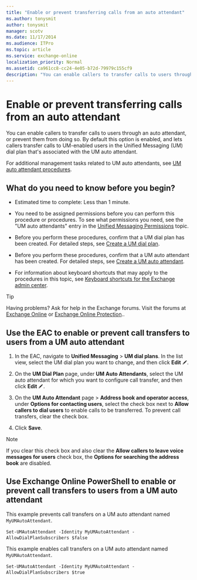 ```yaml
---
title: "Enable or prevent transferring calls from an auto attendant"
ms.author: tonysmit
author: tonysmit
manager: scotv
ms.date: 11/17/2014
ms.audience: ITPro
ms.topic: article
ms.service: exchange-online
localization_priority: Normal
ms.assetid: ca961cc8-cc24-4e05-b72d-79979c155cf9
description: "You can enable callers to transfer calls to users through an auto attendant, or prevent them from doing so. By default this option is enabled, and lets callers transfer calls to UM-enabled users in the Unified Messaging (UM) dial plan that's associated with the UM auto attendant."
---
```


# Enable or prevent transferring calls from an auto attendant

You can enable callers to transfer calls to users through an auto attendant, or prevent them from doing so. By default this option is enabled, and lets callers transfer calls to UM-enabled users in the Unified Messaging (UM) dial plan that's associated with the UM auto attendant.

For additional management tasks related to UM auto attendants, see [UM auto attendant procedures](um-auto-attendant-procedures.md).

## What do you need to know before you begin?

- Estimated time to complete: Less than 1 minute.

- You need to be assigned permissions before you can perform this procedure or procedures. To see what permissions you need, see the "UM auto attendants" entry in the [Unified Messaging Permissions](https://technet.microsoft.com/library/d326c3bc-8f33-434a-bf02-a83cc26a5498.aspx) topic.

- Before you perform these procedures, confirm that a UM dial plan has been created. For detailed steps, see [Create a UM dial plan](../../voice-mail-unified-messaging/connect-voice-mail-system/create-um-dial-plan.md).

- Before you perform these procedures, confirm that a UM auto attendant has been created. For detailed steps, see [Create a UM auto attendant](create-a-um-auto-attendant.md).

- For information about keyboard shortcuts that may apply to the procedures in this topic, see [Keyboard shortcuts for the Exchange admin center](../../accessibility/keyboard-shortcuts-in-admin-center.md).

> [!TIP]
> Having problems? Ask for help in the Exchange forums. Visit the forums at [Exchange Online](https://go.microsoft.com/fwlink/p/?linkId=267542) or [Exchange Online Protection](https://go.microsoft.com/fwlink/p/?linkId=285351)..

## Use the EAC to enable or prevent call transfers to users from a UM auto attendant

1. In the EAC, navigate to **Unified Messaging** \> **UM dial plans**. In the list view, select the UM dial plan you want to change, and then click **Edit** ![Edit icon](../../media/ITPro_EAC_EditIcon.gif).

2. On the **UM Dial Plan** page, under **UM Auto Attendants**, select the UM auto attendant for which you want to configure call transfer, and then click **Edit** ![Edit icon](../../media/ITPro_EAC_EditIcon.gif).

3. On the **UM Auto Attendant** page \> **Address book and operator access**, under **Options for contacting users**, select the check box next to **Allow callers to dial users** to enable calls to be transferred. To prevent call transfers, clear the check box.

4. Click **Save**.

> [!NOTE]
> If you clear this check box and also clear the **Allow callers to leave voice messages for users** check box, the **Options for searching the address book** are disabled.

## Use Exchange Online PowerShell to enable or prevent call transfers to users from a UM auto attendant

This example prevents call transfers on a UM auto attendant named `MyUMAutoAttendant`.

```
Set-UMAutoAttendant -Identity MyUMAutoAttendant -AllowDialPlanSubscribers $false
```

This example enables call transfers on a UM auto attendant named `MyUMAutoAttendant`.

```
Set-UMAutoAttendant -Identity MyUMAutoAttendant -AllowDialPlanSubscribers $true
```


